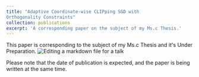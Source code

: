 ```yaml
---
title: "Adaptive Coordinate-wise CLIPping SGD with
Orthogonality Constraints"
collection: publications
excerpt: 'A corresponding paper on the subject of my Ms.c Thesis.'
---
```

This paper is corresponding to the subject of my Ms.c Thesis and it's Under Preparation.
![Editing a markdown file for a talk](/images/glow_mine.gif)

Please note that the date of publication is expected, and the paper is being written at the same time.

